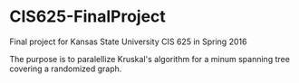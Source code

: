 # CIS625-FinalProject

Final project for Kansas State University CIS 625 in Spring 2016

The purpose is to paralellize Kruskal's algorithm for a minum spanning tree covering a randomized graph.
